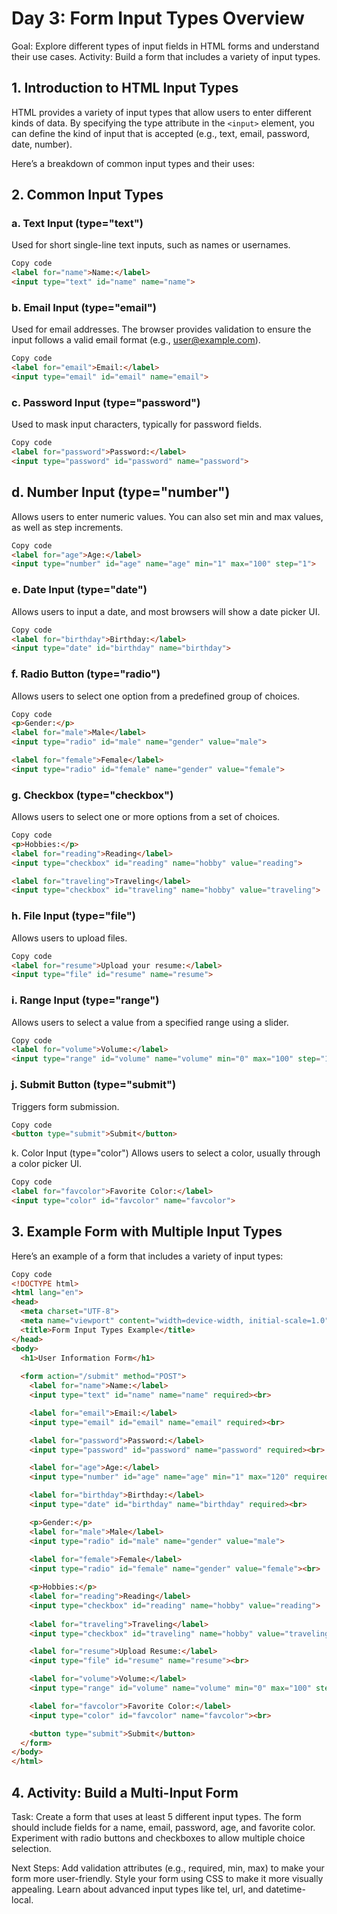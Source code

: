 # Day 3: Form Input Types Overview
Goal: Explore different types of input fields in HTML forms and understand their use cases.
Activity: Build a form that includes a variety of input types.
## 1. Introduction to HTML Input Types
HTML provides a variety of input types that allow users to enter different kinds of data. By specifying the type attribute in the `<input>` element, you can define the kind of input that is accepted (e.g., text, email, password, date, number).

Here’s a breakdown of common input types and their uses:

## 2. Common Input Types
### a. Text Input (type="text")
Used for short single-line text inputs, such as names or usernames.

```html
Copy code
<label for="name">Name:</label>
<input type="text" id="name" name="name">
```
### b. Email Input (type="email")
Used for email addresses. The browser provides validation to ensure the input follows a valid email format (e.g., user@example.com).

```html
Copy code
<label for="email">Email:</label>
<input type="email" id="email" name="email">
```
### c. Password Input (type="password")
Used to mask input characters, typically for password fields.

```html
Copy code
<label for="password">Password:</label>
<input type="password" id="password" name="password">
```

## d. Number Input (type="number")
Allows users to enter numeric values. You can also set min and max values, as well as step increments.

```html
Copy code
<label for="age">Age:</label>
<input type="number" id="age" name="age" min="1" max="100" step="1">
```
### e. Date Input (type="date")
Allows users to input a date, and most browsers will show a date picker UI.

```html
Copy code
<label for="birthday">Birthday:</label>
<input type="date" id="birthday" name="birthday">
```
### f. Radio Button (type="radio")
Allows users to select one option from a predefined group of choices.

```html
Copy code
<p>Gender:</p>
<label for="male">Male</label>
<input type="radio" id="male" name="gender" value="male">

<label for="female">Female</label>
<input type="radio" id="female" name="gender" value="female">
```
### g. Checkbox (type="checkbox")
Allows users to select one or more options from a set of choices.

```html
Copy code
<p>Hobbies:</p>
<label for="reading">Reading</label>
<input type="checkbox" id="reading" name="hobby" value="reading">

<label for="traveling">Traveling</label>
<input type="checkbox" id="traveling" name="hobby" value="traveling">
```
### h. File Input (type="file")
Allows users to upload files.

```html
Copy code
<label for="resume">Upload your resume:</label>
<input type="file" id="resume" name="resume">
```
### i. Range Input (type="range")
Allows users to select a value from a specified range using a slider.

```html
Copy code
<label for="volume">Volume:</label>
<input type="range" id="volume" name="volume" min="0" max="100" step="10">
```
### j. Submit Button (type="submit")
Triggers form submission.

```html
Copy code
<button type="submit">Submit</button>
```
k. Color Input (type="color")
Allows users to select a color, usually through a color picker UI.

```html
Copy code
<label for="favcolor">Favorite Color:</label>
<input type="color" id="favcolor" name="favcolor">
```
## 3. Example Form with Multiple Input Types
Here’s an example of a form that includes a variety of input types:

```html
Copy code
<!DOCTYPE html>
<html lang="en">
<head>
  <meta charset="UTF-8">
  <meta name="viewport" content="width=device-width, initial-scale=1.0">
  <title>Form Input Types Example</title>
</head>
<body>
  <h1>User Information Form</h1>
  
  <form action="/submit" method="POST">
    <label for="name">Name:</label>
    <input type="text" id="name" name="name" required><br>

    <label for="email">Email:</label>
    <input type="email" id="email" name="email" required><br>

    <label for="password">Password:</label>
    <input type="password" id="password" name="password" required><br>

    <label for="age">Age:</label>
    <input type="number" id="age" name="age" min="1" max="120" required><br>

    <label for="birthday">Birthday:</label>
    <input type="date" id="birthday" name="birthday" required><br>

    <p>Gender:</p>
    <label for="male">Male</label>
    <input type="radio" id="male" name="gender" value="male">
    
    <label for="female">Female</label>
    <input type="radio" id="female" name="gender" value="female"><br>

    <p>Hobbies:</p>
    <label for="reading">Reading</label>
    <input type="checkbox" id="reading" name="hobby" value="reading">
    
    <label for="traveling">Traveling</label>
    <input type="checkbox" id="traveling" name="hobby" value="traveling"><br>

    <label for="resume">Upload Resume:</label>
    <input type="file" id="resume" name="resume"><br>

    <label for="volume">Volume:</label>
    <input type="range" id="volume" name="volume" min="0" max="100" step="10"><br>

    <label for="favcolor">Favorite Color:</label>
    <input type="color" id="favcolor" name="favcolor"><br>

    <button type="submit">Submit</button>
  </form>
</body>
</html>
```
## 4. Activity: Build a Multi-Input Form
Task:
Create a form that uses at least 5 different input types.
The form should include fields for a name, email, password, age, and favorite color.
Experiment with radio buttons and checkboxes to allow multiple choice selection.

Next Steps:
Add validation attributes (e.g., required, min, max) to make your form more user-friendly.
Style your form using CSS to make it more visually appealing.
Learn about advanced input types like tel, url, and datetime-local.









